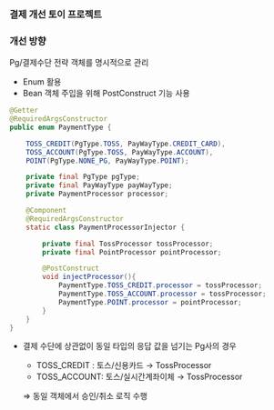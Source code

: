 ### 결제 개선 토이 프로젝트

### 개선 방향

Pg/결제수단 전략 객체를 명시적으로 관리

- Enum 활용
- Bean 객체 주입을 위해 PostConstruct 기능 사용

```java
@Getter
@RequiredArgsConstructor
public enum PaymentType {

    TOSS_CREDIT(PgType.TOSS, PayWayType.CREDIT_CARD),
    TOSS_ACCOUNT(PgType.TOSS, PayWayType.ACCOUNT),
    POINT(PgType.NONE_PG, PayWayType.POINT);

    private final PgType pgType;
    private final PayWayType payWayType;
    private PaymentProcessor processor;

    @Component
    @RequiredArgsConstructor
    static class PaymentProcessorInjector {

        private final TossProcessor tossProcessor;
        private final PointProcessor pointProcessor;

        @PostConstruct
        void injectProcessor(){
            PaymentType.TOSS_CREDIT.processor = tossProcessor;
            PaymentType.TOSS_ACCOUNT.processor = tossProcessor;
            PaymentType.POINT.processor = pointProcessor;
        }
    }
}
```

- 결제 수단에 상관없이 동일 타입의 응답 값을 넘기는 Pg사의 경우
    - TOSS_CREDIT : 토스/신용카드 → TossProcessor
    - TOSS_ACCOUNT: 토스/실시간계좌이체 → TossProcessor
    
    ⇒ 동일 객체에서 승인/취소 로직 수행
